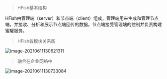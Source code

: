 
> HFish基本结构

HFish由管理端（server）和节点端（client）组成，管理端用来生成和管理节点端，并接收、分析和展示节点端回传的数据，节点端接受管理端的控制并负责构建蜜罐服务。


> HFish各模块关系图

![image-20210611130621311](https://hfish.io/images/20210616174908.png)


> 融合在企业网络中

![image-20210611130733084](https://hfish.io/images/20210616174930.png)




